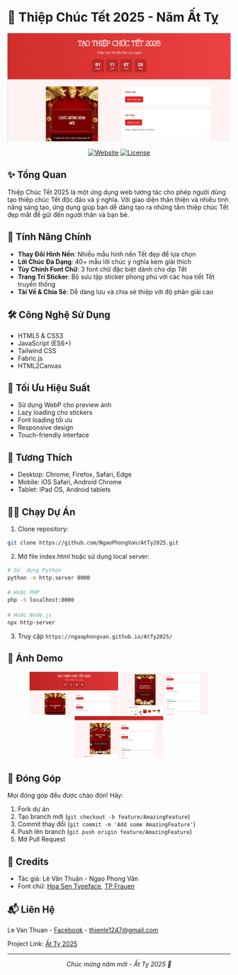 # 🎊 Thiệp Chúc Tết 2025 - Năm Ất Tỵ

<div align="center">
  <img src="./images/preview.png" alt="Preview" width="600px">
  
  [![Website](https://img.shields.io/badge/Website-Live%20Demo-brightgreen)](https://bnatlu.id.vn)
  [![License](https://img.shields.io/badge/License-MIT-blue.svg)](LICENSE)
</div>

## ✨ Tổng Quan

Thiệp Chúc Tết 2025 là một ứng dụng web tương tác cho phép người dùng tạo thiệp chúc Tết độc đáo và ý nghĩa. Với giao diện thân thiện và nhiều tính năng sáng tạo, ứng dụng giúp bạn dễ dàng tạo ra những tấm thiệp chúc Tết đẹp mắt để gửi đến người thân và bạn bè.

## 🌟 Tính Năng Chính

- **Thay Đổi Hình Nền**: Nhiều mẫu hình nền Tết đẹp để lựa chọn
- **Lời Chúc Đa Dạng**: 40+ mẫu lời chúc ý nghĩa kèm giải thích
- **Tùy Chỉnh Font Chữ**: 3 font chữ đặc biệt dành cho dịp Tết
- **Trang Trí Sticker**: Bộ sưu tập sticker phong phú với các họa tiết Tết truyền thống
- **Tải Về & Chia Sẻ**: Dễ dàng lưu và chia sẻ thiệp với độ phân giải cao

## 🛠️ Công Nghệ Sử Dụng

- HTML5 & CSS3
- JavaScript (ES6+)
- Tailwind CSS
- Fabric.js
- HTML2Canvas

## 🚀 Tối Ưu Hiệu Suất

- Sử dụng WebP cho preview ảnh
- Lazy loading cho stickers
- Font loading tối ưu
- Responsive design
- Touch-friendly interface

## 📱 Tương Thích

- Desktop: Chrome, Firefox, Safari, Edge
- Mobile: iOS Safari, Android Chrome
- Tablet: iPad OS, Android tablets

## 🏃‍♂️ Chạy Dự Án

1. Clone repository:
```bash
git clone https://github.com/NgaoPhongVan/AtTy2025.git
```

2. Mở file index.html hoặc sử dụng local server:
```bash
# Sử dụng Python
python -m http.server 8000

# Hoặc PHP
php -S localhost:8000

# Hoặc Node.js
npx http-server
```

3. Truy cập `https://ngaophongvan.github.io/AtTy2025/`

## 📸 Ảnh Demo

<div align="center">
  <img src="./images/demo-1.png" width="200px">
  <img src="./images/demo-2.png" width="200px">
  <img src="./images/demo-3.png" width="200px">
</div>

## 🤝 Đóng Góp

Mọi đóng góp đều được chào đón! Hãy:

1. Fork dự án
2. Tạo branch mới (`git checkout -b feature/AmazingFeature`)
3. Commit thay đổi (`git commit -m 'Add some AmazingFeature'`)
4. Push lên branch (`git push origin feature/AmazingFeature`)
5. Mở Pull Request

## 👏 Credits

- Tác giả: Lê Văn Thuận - Ngạo Phong Vân
- Font chữ: [Hoa Sen Typeface](https://www.dafontvn.com/2024/06/hoa-sen-typeface.html), [TP Frauen](https://www.dafontvn.com/2024/01/font-viet-hoa-tp-frauen-2-font.html)

## 📬 Liên Hệ

Le Van Thuan - [Facebook](https://www.facebook.com/ngao.phong.van) - thienle1247@gmail.com

Project Link: [Ất Tỵ 2025](https://github.com/NgaoPhongVan/AtTy2025)

---
<div align="center">
  <i>Chúc mừng năm mới - Ất Tỵ 2025 🐍</i>
</div>